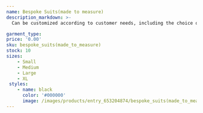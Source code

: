 ```yaml
---
name: Bespoke Suits(made to measure)
description_markdown: >-
  Can be customized according to customer needs, including the choice of fabric, pattern modification, detail modification

garment_type:
price: '0.00'
sku: bespoke_suits(made_to_measure)
stock: 10
sizes:
    - Small
    - Medium
    - Large
    - XL
 styles:
    - name: black
      color: '#000000'
      image: /images/products/entry_653204874/bespoke_suits(made_to_measure)_653204874.jpg
---
```

